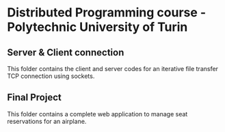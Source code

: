 # Distributed Programming course - Polytechnic University of Turin

## Server & Client connection
This folder contains the client and server codes for an iterative file transfer TCP connection using sockets.

## Final Project
This folder contains a complete web application to manage seat reservations for an airplane.
